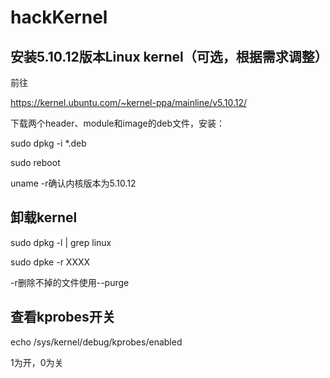 # hackKernel

## 安装5.10.12版本Linux kernel（可选，根据需求调整）
前往

https://kernel.ubuntu.com/~kernel-ppa/mainline/v5.10.12/

下载两个header、module和image的deb文件，安装：

sudo dpkg -i *.deb

sudo reboot

uname -r确认内核版本为5.10.12

## 卸载kernel
sudo dpkg -l | grep linux

sudo dpke -r XXXX

-r删除不掉的文件使用--purge

## 查看kprobes开关
echo /sys/kernel/debug/kprobes/enabled

1为开，0为关

